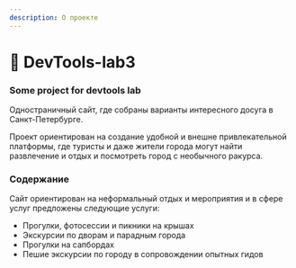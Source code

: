 ```yaml
---
description: О проекте
---
```


# 🥑 DevTools-lab3

### Some project for devtools lab

Одностраничный сайт, где собраны варианты интересного досуга в Санкт-Петербурге.

Проект ориентирован на создание удобной и внешне привлекательной платформы, где туристы и даже жители города могут найти развлечение и отдых и посмотреть город с необычного ракурса.

### Содержание

Сайт ориентирован на неформальный отдых и мероприятия и в сфере услуг предложены следующие услуги:

* Прогулки, фотосессии и пикники на крышах
* Экскурсии по дворам и парадным города
* Прогулки на сапбордах
* Пешие экскурсии по городу в сопровождении опытных гидов
